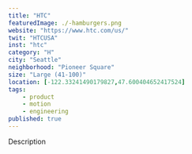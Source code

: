 ```yaml
---
title: "HTC"
featuredImage: ./-hamburgers.png
website: "https://www.htc.com/us/"
twit: "HTCUSA"
inst: "htc"
category: "H"
city: "Seattle"
neighborhood: "Pioneer Square"
size: "Large (41-100)"
location: [-122.33241490179827,47.600404652417524]
tags:
    - product
    - motion
    - engineering
published: true
---
```


Description
